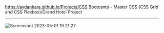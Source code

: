 https://aydankara.github.io/Projects/CSS Bootcamp - Master CSS (CSS Grid and CSS Flexbox)/Grand Hotel Project

--------------------------------------------
![Screenshot 2023-05-01 19 21 27](https://user-images.githubusercontent.com/113279073/235496056-1e0550cc-573b-421d-9f9a-7e3d8ee7c29a.png)
